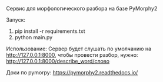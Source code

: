 Сервис для морфологического разбора на базе PyMorphy2

Запуск:
1. pip install -r requirements.txt
2. python main.py

Использование:
Сервер будет слушать по умолчанию на http://127.0.0.1:8000,
чтобы провести разбор, нужно:
http://127.0.0.1:8000/describe_word/слово

Доки по pymorpy:
https://pymorphy2.readthedocs.io/